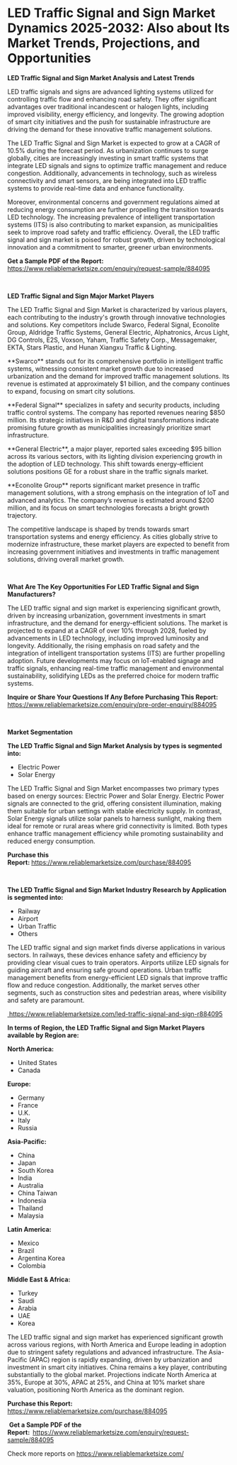 <p><h1>LED Traffic Signal and Sign Market Dynamics 2025-2032: Also about Its Market Trends, Projections, and Opportunities</h1></p><p><strong>LED Traffic Signal and Sign Market Analysis and Latest Trends</strong></p>
<p><p>LED traffic signals and signs are advanced lighting systems utilized for controlling traffic flow and enhancing road safety. They offer significant advantages over traditional incandescent or halogen lights, including improved visibility, energy efficiency, and longevity. The growing adoption of smart city initiatives and the push for sustainable infrastructure are driving the demand for these innovative traffic management solutions.</p><p>The LED Traffic Signal and Sign Market is expected to grow at a CAGR of 10.5% during the forecast period. As urbanization continues to surge globally, cities are increasingly investing in smart traffic systems that integrate LED signals and signs to optimize traffic management and reduce congestion. Additionally, advancements in technology, such as wireless connectivity and smart sensors, are being integrated into LED traffic systems to provide real-time data and enhance functionality.</p><p>Moreover, environmental concerns and government regulations aimed at reducing energy consumption are further propelling the transition towards LED technology. The increasing prevalence of intelligent transportation systems (ITS) is also contributing to market expansion, as municipalities seek to improve road safety and traffic efficiency. Overall, the LED traffic signal and sign market is poised for robust growth, driven by technological innovation and a commitment to smarter, greener urban environments.</p></p>
<p><strong>Get a Sample PDF of the Report:&nbsp;</strong> <a href="https://www.reliablemarketsize.com/enquiry/request-sample/884095?utm_campaign=3504&utm_medium=2&utm_source=Github&utm_content=ia&utm_term=06042025&utm_id=led-traffic-signal-and-sign">https://www.reliablemarketsize.com/enquiry/request-sample/884095</a></p>
<p>&nbsp;</p>
<p><strong>LED Traffic Signal and Sign Major Market Players</strong></p>
<p><p>The LED Traffic Signal and Sign Market is characterized by various players, each contributing to the industry's growth through innovative technologies and solutions. Key competitors include Swarco, Federal Signal, Econolite Group, Aldridge Traffic Systems, General Electric, Alphatronics, Arcus Light, DG Controls, E2S, Voxson, Yaham, Traffic Safety Corp., Messagemaker, EKTA, Stars Plastic, and Hunan Xiangxu Traffic & Lighting.</p><p>**Swarco** stands out for its comprehensive portfolio in intelligent traffic systems, witnessing consistent market growth due to increased urbanization and the demand for improved traffic management solutions. Its revenue is estimated at approximately $1 billion, and the company continues to expand, focusing on smart city solutions.</p><p>**Federal Signal** specializes in safety and security products, including traffic control systems. The company has reported revenues nearing $850 million. Its strategic initiatives in R&D and digital transformations indicate promising future growth as municipalities increasingly prioritize smart infrastructure.</p><p>**General Electric**, a major player, reported sales exceeding $95 billion across its various sectors, with its lighting division experiencing growth in the adoption of LED technology. This shift towards energy-efficient solutions positions GE for a robust share in the traffic signals market.</p><p>**Econolite Group** reports significant market presence in traffic management solutions, with a strong emphasis on the integration of IoT and advanced analytics. The company’s revenue is estimated around $200 million, and its focus on smart technologies forecasts a bright growth trajectory.</p><p>The competitive landscape is shaped by trends towards smart transportation systems and energy efficiency. As cities globally strive to modernize infrastructure, these market players are expected to benefit from increasing government initiatives and investments in traffic management solutions, driving overall market growth.</p></p>
<p>&nbsp;</p>
<p><strong>What Are The Key Opportunities For LED Traffic Signal and Sign Manufacturers?</strong></p>
<p><p>The LED traffic signal and sign market is experiencing significant growth, driven by increasing urbanization, government investments in smart infrastructure, and the demand for energy-efficient solutions. The market is projected to expand at a CAGR of over 10% through 2028, fueled by advancements in LED technology, including improved luminosity and longevity. Additionally, the rising emphasis on road safety and the integration of intelligent transportation systems (ITS) are further propelling adoption. Future developments may focus on IoT-enabled signage and traffic signals, enhancing real-time traffic management and environmental sustainability, solidifying LEDs as the preferred choice for modern traffic systems.</p></p>
<p><strong>Inquire or Share Your Questions If Any Before Purchasing This Report:</strong> <a href="https://www.reliablemarketsize.com/enquiry/pre-order-enquiry/884095?utm_campaign=3504&utm_medium=2&utm_source=Github&utm_content=ia&utm_term=06042025&utm_id=led-traffic-signal-and-sign">https://www.reliablemarketsize.com/enquiry/pre-order-enquiry/884095</a></p>
<p>&nbsp;</p>
<p><strong>Market Segmentation</strong></p>
<p><strong>The LED Traffic Signal and Sign Market Analysis by types is segmented into:</strong></p>
<p><ul><li>Electric Power</li><li>Solar Energy</li></ul></p>
<p><p>The LED Traffic Signal and Sign Market encompasses two primary types based on energy sources: Electric Power and Solar Energy. Electric Power signals are connected to the grid, offering consistent illumination, making them suitable for urban settings with stable electricity supply. In contrast, Solar Energy signals utilize solar panels to harness sunlight, making them ideal for remote or rural areas where grid connectivity is limited. Both types enhance traffic management efficiency while promoting sustainability and reduced energy consumption.</p></p>
<p><strong>Purchase this Report:&nbsp;</strong><a href="https://www.reliablemarketsize.com/purchase/884095?utm_campaign=3504&utm_medium=2&utm_source=Github&utm_content=ia&utm_term=06042025&utm_id=led-traffic-signal-and-sign">https://www.reliablemarketsize.com/purchase/884095</a></p>
<p>&nbsp;</p>
<p><strong>The LED Traffic Signal and Sign Market Industry Research by Application is segmented into:</strong></p>
<p><ul><li>Railway</li><li>Airport</li><li>Urban Traffic</li><li>Others</li></ul></p>
<p><p>The LED traffic signal and sign market finds diverse applications in various sectors. In railways, these devices enhance safety and efficiency by providing clear visual cues to train operators. Airports utilize LED signals for guiding aircraft and ensuring safe ground operations. Urban traffic management benefits from energy-efficient LED signals that improve traffic flow and reduce congestion. Additionally, the market serves other segments, such as construction sites and pedestrian areas, where visibility and safety are paramount.</p></p>
<p><a href="https://www.reliablemarketsize.com/led-traffic-signal-and-sign-r884095?utm_campaign=3504&utm_medium=2&utm_source=Github&utm_content=ia&utm_term=06042025&utm_id=led-traffic-signal-and-sign">&nbsp;https://www.reliablemarketsize.com/led-traffic-signal-and-sign-r884095</a></p>
<p><strong>In terms of Region, the LED Traffic Signal and Sign Market Players available by Region are:</strong></p>
<p>
    <p> <strong> North America: </strong>
        <ul>
            <li>United States</li>
            <li>Canada</li>
        </ul>
        </p> 
    <p> <strong> Europe: </strong>
        <ul>
            <li>Germany</li>
            <li>France</li>
            <li>U.K.</li>
            <li>Italy</li>
            <li>Russia</li>
        </ul>
        </p> 
    <p> <strong> Asia-Pacific: </strong>
        <ul>
            <li>China</li>
            <li>Japan</li>
            <li>South Korea</li>
            <li>India</li>
            <li>Australia</li>
            <li>China Taiwan</li>
            <li>Indonesia</li>
            <li>Thailand</li>
            <li>Malaysia</li>
        </ul>
        </p> 
    <p> <strong> Latin America: </strong>
        <ul>
            <li>Mexico</li>
            <li>Brazil</li>
            <li>Argentina Korea</li>
            <li>Colombia</li>
        </ul>
        </p> 
    <p> <strong> Middle East & Africa: </strong>
        <ul>
            <li>Turkey</li>
            <li>Saudi</li>
            <li>Arabia</li>
            <li>UAE</li>
            <li>Korea</li>
        </ul>
    </p>
    </p>
<p><p>The LED traffic signal and sign market has experienced significant growth across various regions, with North America and Europe leading in adoption due to stringent safety regulations and advanced infrastructure. The Asia-Pacific (APAC) region is rapidly expanding, driven by urbanization and investment in smart city initiatives. China remains a key player, contributing substantially to the global market. Projections indicate North America at 35%, Europe at 30%, APAC at 25%, and China at 10% market share valuation, positioning North America as the dominant region.</p></p>
<p><strong>Purchase this Report: </strong><a href="https://www.reliablemarketsize.com/purchase/884095?utm_campaign=3504&utm_medium=2&utm_source=Github&utm_content=ia&utm_term=06042025&utm_id=led-traffic-signal-and-sign">https://www.reliablemarketsize.com/purchase/884095</a></p>
<p>&nbsp;<strong>Get a Sample PDF of the Report:&nbsp;&nbsp;</strong><a href="https://www.reliablemarketsize.com/enquiry/request-sample/884095?utm_campaign=3504&utm_medium=2&utm_source=Github&utm_content=ia&utm_term=06042025&utm_id=led-traffic-signal-and-sign">https://www.reliablemarketsize.com/enquiry/request-sample/884095</a></p>
<p><strong></strong></p>
<p>Check more reports on <a href="https://www.reliablemarketsize.com/?utm_campaign=3504&utm_medium=2&utm_source=Github&utm_content=ia&utm_term=06042025&utm_id=led-traffic-signal-and-sign">https://www.reliablemarketsize.com/</a></p>